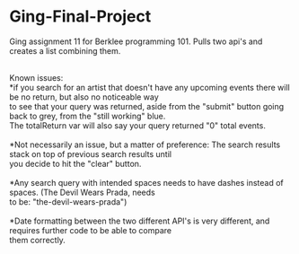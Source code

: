 # Ging-Final-Project
Ging assignment 11 for Berklee programming 101.  Pulls two api's and creates a list combining them.<br><br>

Known issues:<br>
*if you search for an artist that doesn't have any upcoming events there will be no return, but also no noticeable way<br>
  to see that your query was returned, aside from the "submit" button going back to grey, from the "still working" blue.<br>
  The totalReturn var will also say your query returned "0" total events.<br><br>
*Not necessarily an issue, but a matter of preference:  The search results stack on top of previous search results until<br>
  you decide to hit the "clear" button.<br><br>
*Any search query with intended spaces needs to have dashes instead of spaces.  (The Devil Wears Prada, needs<br>
  to be: "the-devil-wears-prada")<br><br>
*Date formatting between the two different API's is very different, and requires further code to be able to compare<br>
  them correctly.
